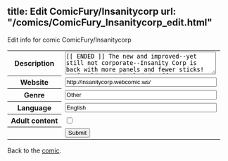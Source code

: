 title: Edit ComicFury/Insanitycorp
url: "/comics/ComicFury_Insanitycorp_edit.html"
---
Edit info for comic ComicFury/Insanitycorp

<form name="comic" action="http://gaepostmail.appspot.com/comic/" method="post">
<table class="comicinfo">
<tr>
<th>Description</th><td><textarea name="description" cols="40" rows="3">[[ ENDED ]] The new and improved--yet still not corporate--Insanity Corp is back with more panels and fewer sticks! :D [Reality not included, offer not available in the Neptunian quadrant, see inside for details.]</textarea></td>
</tr>
<tr>
<th>Website</th><td><input type="text" name="url" value="http://insanitycorp.webcomic.ws/" size="40"/></td>
</tr>
<tr>
<th>Genre</th><td><input type="text" name="genre" value="Other" size="40"/></td>
</tr>
<tr>
<th>Language</th><td><input type="text" name="language" value="English" size="40"/></td>
</tr>
<tr>
<th>Adult content</th><td><input type="checkbox" name="adult" value="adult" /></td>
</tr>
<tr>
<th></th><td>
<input type="hidden" name="comic" value="ComicFury_Insanitycorp" />
<input type="submit" name="submit" value="Submit" />
</td>
</tr>
</table>
</form>

Back to the [comic](ComicFury_Insanitycorp.html).
